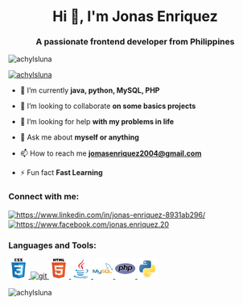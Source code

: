 <h1 align="center">Hi 👋, I'm Jonas Enriquez</h1>
<h3 align="center">A passionate frontend developer from Philippines</h3>

<p align="left"> <img src="https://komarev.com/ghpvc/?username=achylsluna&label=Profile%20views&color=0e75b6&style=flat" alt="achylsluna" /> </p>

<p align="left"> <a href="https://github.com/ryo-ma/github-profile-trophy"><img src="https://github-profile-trophy.vercel.app/?username=achylsluna" alt="achylsluna" /></a> </p>

- 🌱 I’m currently **java, python, MySQL, PHP**

- 👯 I’m looking to collaborate **on some basics projects**

- 🤝 I’m looking for help **with my problems in life**

- 💬 Ask me about **myself or anything**

- 📫 How to reach me **jomasenriquez2004@gmail.com**

- ⚡ Fun fact **Fast Learning**

<h3 align="left">Connect with me:</h3>
<p align="left">
<a href="https://linkedin.com/in/https://www.linkedin.com/in/jonas-enriquez-8931ab296/" target="blank"><img align="center" src="https://raw.githubusercontent.com/rahuldkjain/github-profile-readme-generator/master/src/images/icons/Social/linked-in-alt.svg" alt="https://www.linkedin.com/in/jonas-enriquez-8931ab296/" height="30" width="40" /></a>
<a href="https://fb.com/https://www.facebook.com/jonas.enriquez.20" target="blank"><img align="center" src="https://raw.githubusercontent.com/rahuldkjain/github-profile-readme-generator/master/src/images/icons/Social/facebook.svg" alt="https://www.facebook.com/jonas.enriquez.20" height="30" width="40" /></a>
</p>

<h3 align="left">Languages and Tools:</h3>
<p align="left"> <a href="https://www.w3schools.com/css/" target="_blank" rel="noreferrer"> <img src="https://raw.githubusercontent.com/devicons/devicon/master/icons/css3/css3-original-wordmark.svg" alt="css3" width="40" height="40"/> </a> <a href="https://git-scm.com/" target="_blank" rel="noreferrer"> <img src="https://www.vectorlogo.zone/logos/git-scm/git-scm-icon.svg" alt="git" width="40" height="40"/> </a> <a href="https://www.w3.org/html/" target="_blank" rel="noreferrer"> <img src="https://raw.githubusercontent.com/devicons/devicon/master/icons/html5/html5-original-wordmark.svg" alt="html5" width="40" height="40"/> </a> <a href="https://www.java.com" target="_blank" rel="noreferrer"> <img src="https://raw.githubusercontent.com/devicons/devicon/master/icons/java/java-original.svg" alt="java" width="40" height="40"/> </a> <a href="https://www.mysql.com/" target="_blank" rel="noreferrer"> <img src="https://raw.githubusercontent.com/devicons/devicon/master/icons/mysql/mysql-original-wordmark.svg" alt="mysql" width="40" height="40"/> </a> <a href="https://www.php.net" target="_blank" rel="noreferrer"> <img src="https://raw.githubusercontent.com/devicons/devicon/master/icons/php/php-original.svg" alt="php" width="40" height="40"/> </a> <a href="https://www.python.org" target="_blank" rel="noreferrer"> <img src="https://raw.githubusercontent.com/devicons/devicon/master/icons/python/python-original.svg" alt="python" width="40" height="40"/> </a> </p>

<p><img align="center" src="https://github-readme-stats.vercel.app/api/top-langs?username=achylsluna&show_icons=true&locale=en&layout=compact" alt="achylsluna" /></p>
